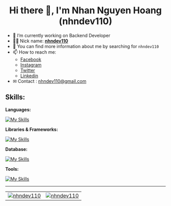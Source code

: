 # <div align="center">Hi there 👋, I'm Nhan Nguyen Hoang (nhndev110)</div>

-   🔭 I’m currently working on Backend Developer
-   👨‍💻 Nick name: [**nhndev110**](https://github.com/nhndev110)
-   💬 You can find more information about me by searching for `nhndev110`
-   📫 How to reach me:
    -   [Facebook](https://www.facebook.com/nhndev110/)
    -   [Instagram](https://www.instagram.com/nhndev110)
    -   [Twitter](https://twitter.com/nhndev110)
    -   [Linkedin](https://www.linkedin.com/in/nhndev110/)
-   ✉ Contact : nhndev110@gmail.com

## Skills:

**Languages:**

[![My Skills](https://skillicons.dev/icons?i=html,css,sass,js,php&theme=dark&perline=7)](https://github.com/nhndev110)

**Libraries & Frameworks:**

[![My Skills](https://skillicons.dev/icons?i=laravel,bootstrap,jquery&theme=dark&perline=7)](https://github.com/nhndev110)

**Database:**

[![My Skills](https://skillicons.dev/icons?i=mysql&theme=dark)](https://github.com/nhndev110)

**Tools:**

[![My Skills](https://skillicons.dev/icons?i=postman,stackoverflow,vscode,git,github&theme=dark)](https://github.com/nhndev110)

---

<table width="100%">
    <tr width="100%">
        <td width="50%">
            <a href="https://github.com/nhndev110" width="100%" align="center">
                <img src="https://github-readme-stats.vercel.app/api?username=nhndev110&show_icons=true&theme=vue-dark" alt="nhndev110" title="nhndev110" />
            </a>
        </td>
        <td width="50%">
            <a href="https://github.com/nhndev110" width="100%" align="center">
                <img src="https://github-readme-stats.vercel.app/api/top-langs/?username=nhndev110&layout=compact&theme=vue-dark" alt="nhndev110" title="nhndev110" />
            </a>
        </td>
    </tr>
</table>
